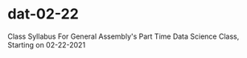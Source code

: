 # dat-02-22
Class Syllabus For General Assembly's Part Time Data Science Class, Starting on 02-22-2021

